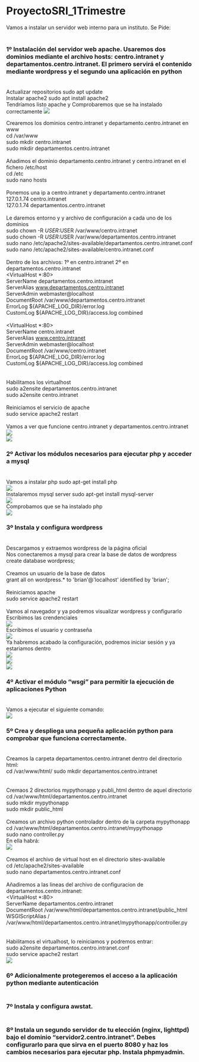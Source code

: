 # ProyectoSRI_1Trimestre

Vamos a instalar un servidor web interno para un instituto. Se Pide:<br><br>
### 1º Instalación del servidor web apache. Usaremos dos dominios mediante el archivo hosts: centro.intranet y departamentos.centro.intranet. El primero servirá el contenido mediante wordpress y el segundo una aplicación en python<br><br>

Actualizar repositorios  sudo apt update<br>
Instalar apache2 sudo apt install apache2<br>
Tendríamos listo apache y Comprobaremos que se ha instalado correctamente
![](https://github.com/brianllj03/ProyectoSRI_1Trimestre/blob/main/cap1.jpg)

Crearemos los dominios centro.intranet y departamento.centro.intranet en www<br>
cd /var/www<br>
sudo mkdir centro.intranet<br>
sudo mkdir departamentos.centro.intranet<br><br>
Añadimos el dominio departamento.centro.intranet y centro.intranet en el fichero /etc/host<br>
cd /etc<br>
sudo nano hosts<br><br>
Ponemos una ip a centro.intranet y departamento.centro.intranet<br>
127.0.1.74        centro.intranet<br>
127.0.1.74        departamentos.centro.intranet<br><br>
Le daremos entorno y y archivo de configuración a cada uno de los dominios<br>
sudo chown -R $USER:$USER /var/www/centro.intranet<br>
sudo chown -R $USER:$USER /var/www/departamentos.centro.intranet<br>
sudo nano /etc/apache2/sites-available/departamentos.centro.intranet.conf<br>
sudo nano /etc/apache2/sites-available/centro.intranet.conf<br><br>
Dentro de los archivos: 1º en centro.intranet 2º en departamentos.centro.intranet<br>
<VirtualHost *:80><br>
    ServerName departamentos.centro.intranet<br>
    ServerAlias www.departamentos.centro.intranet<br>
    ServerAdmin webmaster@localhost<br>
    DocumentRoot /var/www/departamentos.centro.intranet<br>
    ErrorLog ${APACHE_LOG_DIR}/error.log<br>
    CustomLog ${APACHE_LOG_DIR}/access.log combined<br>
</VirtualHost><br>
<VirtualHost *:80><br>
    ServerName centro.intranet<br>
    ServerAlias www.centro.intranet<br>
    ServerAdmin webmaster@localhost<br>
    DocumentRoot /var/www/centro.intranet<br>
    ErrorLog ${APACHE_LOG_DIR}/error.log<br>
    CustomLog ${APACHE_LOG_DIR}/access.log combined<br>
</VirtualHost><br><br>
Habilitamos los virtualhost<br>
sudo a2ensite departamentos.centro.intranet<br>
sudo a2ensite centro.intranet<br><br>
Reiniciamos el servicio de apache<br>
sudo service apache2 restart<br><br>
Vamos a ver que funcione centro.intranet y departamentos.centro.intranet<br>
![](https://github.com/brianllj03/ProyectoSRI_1Trimestre/blob/main/cap2.jpg)<br>
![](https://github.com/brianllj03/ProyectoSRI_1Trimestre/blob/main/cap3.jpg)

### 2º Activar los módulos necesarios para ejecutar php y acceder a mysql<br><br>

Vamos a instalar php sudo apt-get install php<br>
![](https://github.com/brianllj03/ProyectoSRI_1Trimestre/blob/main/cap4.jpg)<br>
Instalaremos mysql server sudo apt-get install mysql-server<br>
![](https://github.com/brianllj03/ProyectoSRI_1Trimestre/blob/main/cap5.jpg)<br>
Comprobamos que se ha instalado php<br>
![](https://github.com/brianllj03/ProyectoSRI_1Trimestre/blob/main/cap6.jpg)

### 3º Instala y configura wordpress<br><br>

Descargamos y extraemos wordpress de la página oficial<br>
Nos conectaremos a mysql para crear la base de datos de wordpress<br>
create database wordpress;<br><br>
Creamos un usuario de la base de datos<br>
grant all on wordpress.* to 'brian'@'localhost' identified by 'brian';<br><br>
Reiniciamos apache<br>
sudo service apache2 restart<br><br>
Vamos al navegador y ya podremos visualizar wordpress y configurarlo<br>
Escribimos las crendenciales<br>
![](https://github.com/brianllj03/ProyectoSRI_1Trimestre/blob/main/cap7.jpg)<br>
Escribimos el usuario y contraseña<br>
![](https://github.com/brianllj03/ProyectoSRI_1Trimestre/blob/main/cap8.jpg)<br>
Ya habremos acabado la configuración, podremos iniciar sesión y ya estariamos dentro<br>
![](https://github.com/brianllj03/ProyectoSRI_1Trimestre/blob/main/cap9.jpg)<br>
![](https://github.com/brianllj03/ProyectoSRI_1Trimestre/blob/main/cap10.jpg)<br>
![](https://github.com/brianllj03/ProyectoSRI_1Trimestre/blob/main/cap11.jpg)<br>

### 4º Activar el módulo “wsgi” para permitir la ejecución de aplicaciones Python<br><br>

Vamos a ejecutar el siguiente comando:<br>
![](https://github.com/brianllj03/ProyectoSRI_1Trimestre/blob/main/cap12.jpg)

### 5º Crea y despliega una pequeña aplicación python para comprobar que funciona correctamente.<br><br>

Creamos la carpeta departamentos.centro.intranet dentro del directorio html:<br>
cd /var/www/html/
sudo mkdir departamentos.centro.intranet<br><br><br>
Cremaos 2 directorios mypythonapp y publi_html dentro de aquel directorio<br>
cd /var/www/html/departamentos.centro.intranet<br>
sudo mkdir mypythonapp<br>
sudo mkdir public_html<br><br>
Creamos un archivo python controlador dentro de la carpeta mypythonapp<br>
cd /var/www/html/departamentos.centro.intranet/mypythonapp<br>
sudo nano controller.py<br>
En ella habrá:<br>
![](https://github.com/brianllj03/ProyectoSRI_1Trimestre/blob/main/cap13.jpg)<br><br>
Creamos el archivo de virtual host en el directorio sites-available<br>
cd /etc/apache2/sites-available<br>
sudo nano departamentos.centro.intranet.conf<br><br>
Añadiremos a las lineas del archivo de configuracion de departamentos.centro.intranet:<br>
<VirtualHost *:80><br>
    ServerName departamentos.centro.intranet<br>
    DocumentRoot /var/www/html/departamentos.centro.intranet/public_html<br>
    WSGIScriptAlias / /var/www/html/departamentos.centro.intranet/mypythonapp/controller.py<br>
</VirtualHost><br><br>
Habilitamos el virtualhost, lo reiniciamos y podremos entrar:<br>
sudo a2ensite departamentos.centro.intranet.conf<br>
sudo service apache2 restart<br>
![](https://github.com/brianllj03/ProyectoSRI_1Trimestre/blob/main/cap14.jpg)


### 6º Adicionalmente protegeremos el acceso a la aplicación python mediante autenticación<br><br>


### 7º Instala y configura awstat.<br><br>


### 8º Instala un segundo servidor de tu elección (nginx, lighttpd) bajo el dominio “servidor2.centro.intranet”. Debes configurarlo para que sirva en el puerto 8080 y haz los cambios necesarios para ejecutar php. Instala phpmyadmin.<br><br>


